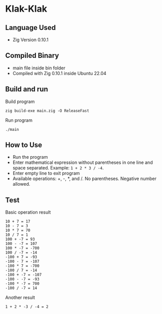 # Klak-Klak

## Language Used

- Zig Version 0.10.1

## Compiled Binary

- main file inside bin folder
- Compiled with Zig 0.10.1 inside Ubuntu 22.04

## Build and run

Build program

`zig build-exe main.zig -O ReleaseFast`

Run program

`./main`

## How to Use

- Run the program
- Enter mathematical expression without parentheses in one line and space separated. Example: `1 + 2 * 3 / -4`.
- Enter empty line to exit program
- Available operations: +, -, *, and /. No parentheses. Negative number allowed.

## Test

Basic operation result

```
10 + 7 = 17
10 - 7 = 3
10 * 7 = 70
10 / 7 = 1
100 + -7 = 93
100 - -7 = 107
100 * -7 = -700
100 / -7 = -14
-100 + 7 = -93
-100 - 7 = -107
-100 * 7 = -700
-100 / 7 = -14
-100 + -7 = -107
-100 - -7 = -93
-100 * -7 = 700
-100 / -7 = 14
```

Another result

```
1 + 2 * -3 / -4 = 2
```